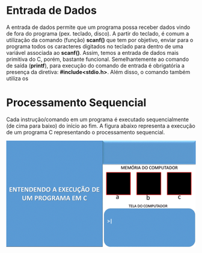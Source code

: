 # Entrada de Dados
A entrada de dados permite que um programa possa receber dados vindo de fora do programa (pex. teclado, disco). A partir do teclado, é comum a utilização da comando (função) <strong>scanf()</strong> que tem por objetivo, enviar para o programa todos os caracteres digitados no teclado  para dentro de uma variável associada ao <strong>scanf()</strong>. Assim, temos a entrada de dados mais primitiva do C, porém, bastante funcional. 
Semelhantemente ao comando de saída (<strong>printf</strong>), para execução do comando de entrada é obrigatória a presença da diretiva: <strong>#include<stdio.h></strong>. Além disso, o comando também utiliza os 


# Processamento Sequencial
Cada instrução/comando em um programa é executado sequencialmente (de cima para baixo) do início ao fim. A figura abaixo representa a execução de um programa C representando o processamento sequencial.

![programa](/markdowns/ExecucaoProgramac.gif)
